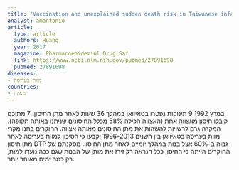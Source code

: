 ```yaml
---
title: "Vaccination and unexplained sudden death risk in Taiwanese infants"
analyst: amantonio
article:
  type: article
  authors: Huang
  year: 2017
  magazine: Pharmacoepidemiol Drug Saf
  link: https://www.ncbi.nlm.nih.gov/pubmed/27891698
  pubmed: 27891698
diseases:
- מוות בעריסה
countries:
- טאיוון
---
```


במרץ 1992 9 תינוקות נפטרו בטאיוואן במהלך 36 שעות לאחר מתן החיסון. 7 מתוכם קיבלו חיסון מאצווה אחת (האצווה הכילה 58% מכלל החיסונים שניתנו באותה תקופה). המקרה גרם לרשויות להשהות את מתן החיסונים מאותה אצווה.
החוקרים בחנו מקרי מוות בעריסה בטאיוואן בין השנים 1996-2013 וקבעו כי הסיכון למוות בעריסה לאחר מתן חיסון DTP גבוה ב-60% אצל בנות במהלך יומיים לאחר מתן החיסון. מסקנתם של החוקרים הייתה כי החיסון ככל הנראה רק זירז את מותן של הבנות שגם ככה נועדו למות, רק כמה ימים מאוחר יותר.

